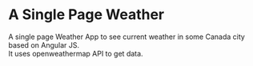 # A Single Page Weather
A single page Weather App to see current weather in some Canada city based on Angular JS.<br />
It uses openweathermap API to get data.
